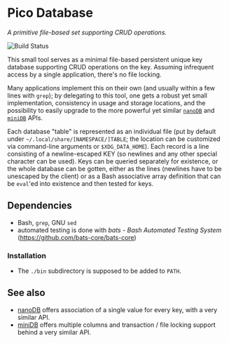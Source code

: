 # Pico Database

_A primitive file-based set supporting CRUD operations._

![Build Status](https://github.com/inkarkat/picoDB/actions/workflows/build.yml/badge.svg)

This small tool serves as a minimal file-based persistent unique key database supporting CRUD operations on the key. Assuming infrequent access by a single application, there's no file locking.

Many applications implement this on their own (and usually within a few lines with `grep`); by delegating to this tool, one gets a robust yet small implementation, consistency in usage and storage locations, and the possibility to easily upgrade to the more powerful yet similar [`nanoDB`](https://github.com/inkarkat/nanoDB) and [`miniDB`](https://github.com/inkarkat/miniDB) APIs.

Each database "table" is represented as an individual file (put by default under `~/.local/share/[NAMESPACE/]TABLE`; the location can be customized via command-line arguments or `$XDG_DATA_HOME`). Each record is a line consisting of a newline-escaped KEY (so newlines and any other special character can be used). Keys can be queried separately for existence, or the whole database can be gotten, either as the lines (newlines have to be unescaped by the client) or as a Bash associative array definition that can be `eval`'ed into existence and then tested for keys.

## Dependencies

* Bash, `grep`, GNU `sed`
* automated testing is done with _bats - Bash Automated Testing System_ (https://github.com/bats-core/bats-core)

### Installation

* The `./bin` subdirectory is supposed to be added to `PATH`.

## See also

* [nanoDB](https://github.com/inkarkat/nanoDB) offers association of a single value for every key, with a very similar API.
* [miniDB](https://github.com/inkarkat/miniDB) offers multiple columns and transaction / file locking support behind a very similar API.
